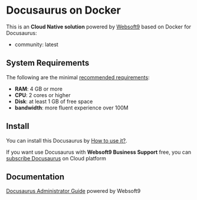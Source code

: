 # Docusaurus on Docker  

This is an **Cloud Native solution** powered by [Websoft9](https://www.websoft9.com) based on Docker for Docusaurus:

 - community:  latest


## System Requirements

The following are the minimal [recommended requirements](https://github.com/onlyoffice/docker#recommended-system-requirements):

* **RAM**: 4 GB or more
* **CPU**: 2 cores or higher
* **Disk**: at least 1 GB of free space
* **bandwidth**: more fluent experience over 100M  

## Install

You can install this Docusaurus by [How to use it?](https://github.com/Websoft9/docker-library#how-to-use-it).   

If you want use Docusaurus with **Websoft9 Business Support** free, you can [subscribe Docusaurus](https://www.websoft9.com/apps) on Cloud platform

## Documentation

[Docusaurus Administrator Guide](https://support.websoft9.com/docs/docusaurus) powered by Websoft9
